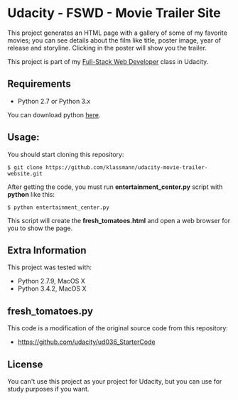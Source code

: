 # Udacity - FSWD - Movie Trailer Site
This project generates an HTML page with a gallery of some of my favorite movies; you can see details about the film like title, poster image, year of release and storyline. Clicking in the poster will show you the trailer.

This project is part of my [Full-Stack Web Developer](https://br.udacity.com/course/full-stack-web-developer-nanodegree--nd004) class in Udacity.

## Requirements
- Python 2.7 or Python 3.x

You can download python [here](https://www.python.org/downloads/).

## Usage:

You should start cloning this repository:

    $ git clone https://github.com/klassmann/udacity-movie-trailer-website.git

After getting the code, you must run **entertainment_center.py** script with **python** like this:

    $ python entertainment_center.py

This script will create the **fresh_tomatoes.html** and open a web browser for you to show the page.

## Extra Information
This project was tested with:
- Python 2.7.9, MacOS X
- Python 3.4.2, MacOS X

## fresh_tomatoes.py
This code is a modification of the original source code from this repository:

- https://github.com/udacity/ud036_StarterCode


## License
You can't use this project as your project for Udacity, but you can use for study purposes if you want.


